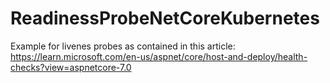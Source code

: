 # ReadinessProbeNetCoreKubernetes
Example for livenes probes as contained in this article: https://learn.microsoft.com/en-us/aspnet/core/host-and-deploy/health-checks?view=aspnetcore-7.0

